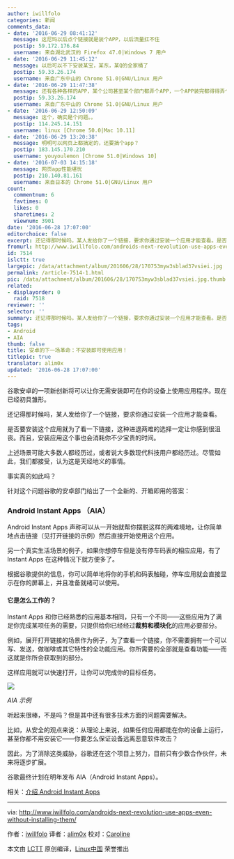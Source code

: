 ```yaml
---
author: iwillfolo
categories: 新闻
comments_data:
- date: '2016-06-29 08:41:12'
  message: 这尼玛以后点个链接就是装个APP，以后流量扛不住
  postip: 59.172.176.84
  username: 来自湖北武汉的 Firefox 47.0|Windows 7 用户
- date: '2016-06-29 11:45:12'
  message: 以后可以不下安装某宝，某东，某Q的全家桶了
  postip: 59.33.26.174
  username: 来自广东中山的 Chrome 51.0|GNU/Linux 用户
- date: '2016-06-29 11:47:38'
  message: 还有各种各样的APP，某个公司甚至某个部门都弄个APP，一个APP装完都得得弄个几百M。在很短的时间内需要碰到几十几百个APP。以后通通可以不要了吧。
  postip: 59.33.26.174
  username: 来自广东中山的 Chrome 51.0|GNU/Linux 用户
- date: '2016-06-29 12:50:09'
  message: 这个，确实是个问题。。
  postip: 114.245.14.151
  username: linux [Chrome 50.0|Mac 10.11]
- date: '2016-06-29 13:20:38'
  message: 明明可以网页上都搞定的，还要搞个app？
  postip: 183.145.170.210
  username: youyoulemon [Chrome 51.0|Windows 10]
- date: '2016-07-03 14:15:18'
  message: 网页app性能堪忧
  postip: 210.140.81.161
  username: 来自日本的 Chrome 51.0|GNU/Linux 用户
count:
  commentnum: 6
  favtimes: 0
  likes: 0
  sharetimes: 2
  viewnum: 3901
date: '2016-06-28 17:07:00'
editorchoice: false
excerpt: 还记得那时候吗，某人发给你了一个链接，要求你通过安装一个应用才能查看。是否要安装这个应用就为了看一下链接，这种进退两难的选择一定让你感到很沮丧。而且，安装应用这个事也会消耗你不少宝贵的时间。
fromurl: http://www.iwillfolo.com/androids-next-revolution-use-apps-even-without-installing-them/
id: 7514
islctt: true
largepic: /data/attachment/album/201606/28/170753myw3sblad37vsiei.jpg
permalink: /article-7514-1.html
pic: /data/attachment/album/201606/28/170753myw3sblad37vsiei.jpg.thumb.jpg
related:
- displayorder: 0
  raid: 7518
reviewer: ''
selector: ''
summary: 还记得那时候吗，某人发给你了一个链接，要求你通过安装一个应用才能查看。是否要安装这个应用就为了看一下链接，这种进退两难的选择一定让你感到很沮丧。而且，安装应用这个事也会消耗你不少宝贵的时间。
tags:
- Android
- AIA
thumb: false
title: 安卓的下一场革命：不安装即可使用应用！
titlepic: true
translator: alim0x
updated: '2016-06-28 17:07:00'
---
```


谷歌安卓的一项新创新将可以让你无需安装即可在你的设备上使用应用程序。现在已经初具雏形。


还记得那时候吗，某人发给你了一个链接，要求你通过安装一个应用才能查看。


是否要安装这个应用就为了看一下链接，这种进退两难的选择一定让你感到很沮丧。而且，安装应用这个事也会消耗你不少宝贵的时间。


上述场景可能大多数人都经历过，或者说大多数现代科技用户都经历过。尽管如此，我们都接受，认为这是天经地义的事情。


事实真的如此吗？


针对这个问题谷歌的安卓部门给出了一个全新的、开箱即用的答案：


### Android Instant Apps （AIA）


Android Instant Apps 声称可以从一开始就帮你摆脱这样的两难境地，让你简单地点击链接（见打开链接的示例）然后直接开始使用这个应用。


另一个真实生活场景的例子，如果你想停车但是没有停车码表的相应应用，有了 Instant Apps 在这种情况下就方便多了。


根据谷歌提供的信息，你可以简单地将你的手机和码表触碰，停车应用就会直接显示在你的屏幕上，并且准备就绪可以使用。


#### 它是怎么工作的？


Instant Apps 和你已经熟悉的应用基本相同，只有一个不同——这些应用为了满足你完成某项任务的需要，只提供给你已经经过**裁剪和模块化**的应用必要部分。


例如，展开打开链接的场景作为例子，为了查看一个链接，你不需要拥有一个可以写、发送，做咖啡或其它特性的全功能应用。你所需要的全部就是查看功能——而这就是你所会获取到的部分。


这样应用就可以快速打开，让你可以完成你的目标任务。


![](/data/attachment/album/201606/28/170753myw3sblad37vsiei.jpg)


*AIA 示例*


听起来很棒，不是吗？但是其中还有很多技术方面的问题需要解决。


比如，从安全的观点来说：从理论上来说，如果任何应用都能在你的设备上运行，甚至你都不用安装它——你要怎么保证设备远离恶意软件攻击？


因此，为了消除这类威胁，谷歌还在这个项目上努力，目前只有少数合作伙伴，未来将逐步扩展。


谷歌最终计划在明年发布 AIA（Android Instant Apps）。


相关：[介绍 Android Instant Apps](http://android-developers.blogspot.co.il/2016/05/android-instant-apps-evolving-apps.html?utm_source=feedburner&utm_medium=feed&utm_campaign=Feed:+blogspot/hsDu+%28Android+Developers+Blog%29)




---


via: <http://www.iwillfolo.com/androids-next-revolution-use-apps-even-without-installing-them/>


作者：[iwillfolo](http://www.iwillfolo.com) 译者：[alim0x](https://github.com/alim0x) 校对：[Caroline](https://github.com/carolinewuyan)


本文由 [LCTT](https://github.com/LCTT/TranslateProject) 原创编译，[Linux中国](https://linux.cn/) 荣誉推出